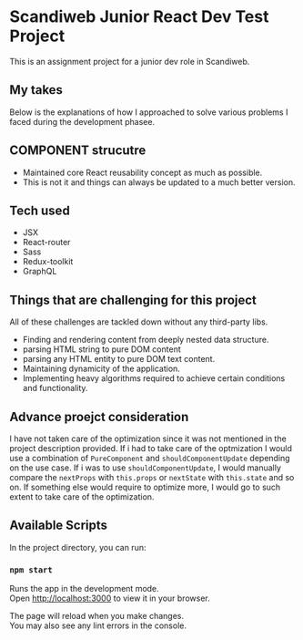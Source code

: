 # Scandiweb Junior React Dev Test Project

This is an assignment project for a junior dev role in Scandiweb.

## My takes

Below is the explanations of how I approached to solve various problems I faced during the development phasee.

## COMPONENT strucutre

- Maintained core React reusability concept as much as possible.
- This is not it and things can always be updated to a much better version.

## Tech used

- JSX
- React-router
- Sass
- Redux-toolkit
- GraphQL

## Things that are challenging for this project

All of these challenges are tackled down without any third-party libs.

- Finding and rendering content from deeply nested data structure.
- parsing HTML string to pure DOM content
- parsing any HTML entity to pure DOM text content.
- Maintaining dynamicity of the application.
- Implementing heavy algorithms required to achieve certain conditions and functionality.

## Advance proejct consideration

I have not taken care of the optimization since it was not mentioned in the project description provided. If i had to take care of the optmization I would use a combination of `PureComponent` and `shouldComponentUpdate` depending on the use case. If i was to use `shouldComponentUpdate`, I would manually compare the `nextProps` with `this.props` or `nextState` with `this.state` and so on. If something else would require to optimize more, I would go to such extent to take care of the optimization.

## Available Scripts

In the project directory, you can run:

### `npm start`

Runs the app in the development mode.\
Open [http://localhost:3000](http://localhost:3000) to view it in your browser.

The page will reload when you make changes.\
You may also see any lint errors in the console.
